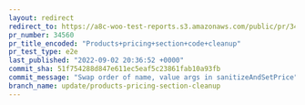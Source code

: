 ```yaml
---
layout: redirect
redirect_to: https://a8c-woo-test-reports.s3.amazonaws.com/public/pr/34560/e2e/index.html
pr_number: 34560
pr_title_encoded: "Products+pricing+section+code+cleanup"
pr_test_type: e2e
last_published: "2022-09-02 20:36:52 +0000"
commit_sha: 51f754288d847e611ec5eaf5c23861fab10a93fb
commit_message: "Swap order of name, value args in sanitizeAndSetPrice"
branch_name: update/products-pricing-section-cleanup
---
```

